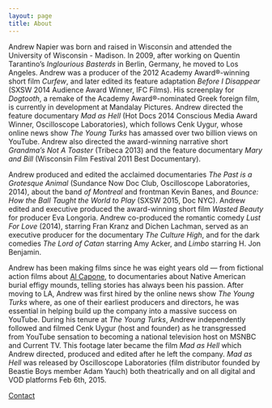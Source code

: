 ```yaml
---
layout: page
title: About
---
```


Andrew Napier was born and raised in Wisconsin and attended the University of Wisconsin - Madison. In 2009, after working on Quentin Tarantino’s *Inglourious Basterds* in Berlin, Germany, he moved to Los Angeles. Andrew was a producer of the 2012 Academy Award®-winning short film *Curfew*, and later edited its feature adaptation *Before I Disappear* (SXSW 2014 Audience Award Winner, IFC Films). His screenplay for *Dogtooth*, a remake of the Academy Award®-nominated Greek foreign film, is currently in development at Mandalay Pictures. Andrew directed the feature documentary *Mad as Hell* (Hot Docs 2014 Conscious Media Award Winner, Oscilloscope Laboratories), which follows Cenk Uygur, whose online news show *The Young Turks* has amassed over two billion views on YouTube. Andrew also directed the award-winning narrative short *Grandma’s Not A Toaster* (Tribeca 2013) and the feature documentary *Mary and Bill* (Wisconsin Film Festival 2011 Best Documentary).

Andrew produced and edited the acclaimed documentaries *The Past is a Grotesque Animal* (Sundance Now Doc Club, Oscilloscope Laboratories, 2014), about the band *of Montreal* and frontman Kevin Banes, and *Bounce: How the Ball Taught the World to Play* (SXSW 2015, Doc NYC). Andrew edited and executive produced the award-winning short film *Wasted Beauty* for producer Eva Longoria. Andrew co-produced the romantic comedy *Lust For Love* (2014), starring Fran Kranz and Dichen Lachman, served as an executive producer for the documentary *The Culture High*, and for the dark comedies *The Lord of Catan* starring Amy Acker, and *Limbo* starring H. Jon Benjamin.

Andrew has been making films since he was eight years old — from fictional action films about [Al Capone](/secret), to documentaries about Native American burial effigy mounds, telling stories has always been his passion. After moving to LA, Andrew was first hired by the online news show *The Young Turks* where, as one of their earliest producers and directors, he was essential in helping build up the company into a massive success on YouTube. During his tenure at *The Young Turks*, Andrew independently followed and filmed Cenk Uygur (host and founder) as he transgressed from YouTube sensation to becoming a national television host on MSNBC and Current TV. This footage later became the film *Mad as Hell* which Andrew directed, produced and edited after he left the company. *Mad as Hell* was released by Oscilloscope Laboratories (film distributor founded by Beastie Boys member Adam Yauch) both theatrically and on all digital and VOD platforms Feb 6th, 2015.

<a href="/contact" class="btn btn-space">Contact</a>

